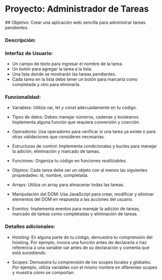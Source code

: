 # Proyecto: Administrador de Tareas

## Objetivo: Crear una aplicación web sencilla para administrar tareas pendientes.

### Descripción:

### Interfaz de Usuario:

- Un campo de texto para ingresar el nombre de la tarea.
- Un botón para agregar la tarea a la lista.
- Una lista donde se mostrarán las tareas pendientes.
- Cada tarea en la lista debe tener un botón para marcarla como completada y otro para eliminarla.

### Funcionalidad:

- Variables: Utiliza var, let y const adecuadamente en tu código.

- Tipos de datos: Debes manejar números, cadenas y booleanos. Implementa alguna función que requiera conversión y coerción.

- Operadores: Usa operadores para verificar si una tarea ya existe o para otras validaciones que consideres necesarias.

- Estructuras de control: Implementa condicionales y bucles para manejar la adición, eliminación y marcado de tareas.

- Funciones: Organiza tu código en funciones reutilizables.

- Objetos: Cada tarea debe ser un objeto con al menos las siguientes propiedades: id, nombre, completada.

- Arrays: Utiliza un array para almacenar todas las tareas.

- Manipulación del DOM: Usa JavaScript para crear, modificar y eliminar elementos del DOM en respuesta a las acciones del usuario.

- Eventos: Implementa eventos para manejar la adición de tareas, marcado de tareas como completadas y eliminación de tareas.

### Detalles adicionales:

- Hoisting: En alguna parte de tu código, demuestra tu comprensión del hoisting. Por ejemplo, invoca una función antes de declararla o haz referencia a una variable var antes de su declaración y comenta qué está sucediendo.

- Scopes: Demuestra tu comprensión de los scopes locales y globales. Por ejemplo, utiliza variables con el mismo nombre en diferentes scopes y muestra cómo se comportan.
